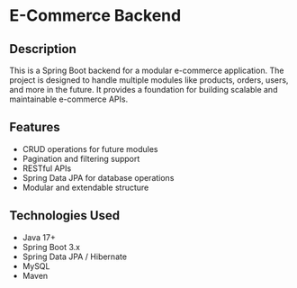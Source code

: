# E-Commerce Backend

## Description
This is a Spring Boot backend for a modular e-commerce application. The project is designed to handle multiple modules like products, orders, users, and more in the future. It provides a foundation for building scalable and maintainable e-commerce APIs.

## Features
- CRUD operations for future modules
- Pagination and filtering support
- RESTful APIs
- Spring Data JPA for database operations
- Modular and extendable structure

## Technologies Used
- Java 17+
- Spring Boot 3.x
- Spring Data JPA / Hibernate
- MySQL
- Maven
